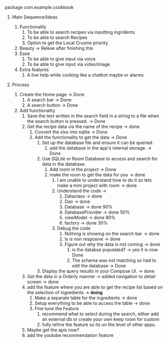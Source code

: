 package com.example.cookbook

1. Main Sequence/Ideas 
    1. Functionality 
        1. To be able to search recipes via inputting ingridents 
        2. To be able to search Recipes
        3. Option to get the Local Crusine priority
    2. Beauty  -> Relese after finishing this
    3. Ease
        1. To be able to give input via voice
        2. To be able to give input via video/image
    4. Extra features
        1. A live help while cooking like a chatbot maybe or alarms 

2. Process
   1. Create the Home page -> Done
      1. A search bar  -> Done
      2. A search button -> Done
   2. Add functionality 
      1. Save the text written in the search field in a string to a file when the search button is pressed.  -> Done
      2. Get the recipe data via the name of the recipe -> done
         1. Convert the xlsx into sqlite -> Done
         2. Add the functionality to get the data  -> Done
            1. Set up the database file and ensure it can be queried.
               1. add the database in the app's internal storage. -> Done
            2. Use SQLite or Room Database to access and search for data in the database.
               1. Add room in the project -> Done
               2. make the room to get the data for you -> done
                  1. I am unable to understand how to do it so lets make a mini project with room -> done
                  2. Understand the code -> 
                     1. Dataclass -> done
                     2. Dao -> done
                     3. Database -> done 90%
                     4. DatabaseProvider -> done 50%
                     5. viewModel -> done 90%
                     6. factory -> done 30%
                  3. Debug the code 
                     1. Nothing is showing on the search bar -> done
                     2. Is is non resposive -> done
                     3. Figure out why the data is not coming -> done
                        1. is the databse populated? -> yes it is now Done
                        2. The schema was not matching so had to edit the database -> Done 
            3. Display the query results in your Compose UI.  -> done
      3. Get the data in a Orderly manner -> added navigation to detail screen -> done
      4. add the feature where you are able to get the recipe list based on the selection of ingredients -> **doing**
         1. Make a separate table for the ingredients -> done
         2. Setup everything to be able to access the table -> done
         3. Fine tune the Feature
            1.  recommend what to select during the search, either add an external db or create your own keep room for custom 
            2. fully refine the feature so its on the level of other apps.
      5. Maybe get the apis now?
      6. add the youtube recommendation feature 